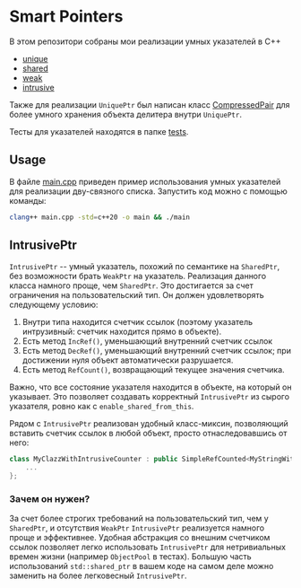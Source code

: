 # Smart Pointers

В этом репозитори собраны мои реализации умных указателей в C++
- [unique](./src/unique/unique.h)
- [shared](./src/shared/shared.h)
- [weak](./src/weak/weak.h)
- [intrusive](./src/intrusive/intrusive.h)

Также для реализации `UniquePtr` был написан класс [CompressedPair](./src/unique/compressed_pair.h) для более умного хранения объекта делитера внутри `UniquePtr`.

Тесты для указателей находятся в папке [tests](./tests).

## Usage
В файле [main.cpp](./main.cpp) приведен пример использования умных указателей для реализации дву-связного списка. Запустить код можно с помощью команды:
```bash
clang++ main.cpp -std=c++20 -o main && ./main
```

## IntrusivePtr
`IntrusivePtr` -- умный указатель, похожий по семантике на `SharedPtr`, без возможности брать `WeakPtr` на указатель.
Реализация данного класса намного проще, чем `SharedPtr`.
Это достигается за счет ограничения на пользовательский тип. Он должен удовлетворять следующему условию:
1. Внутри типа находится счетчик ссылок (поэтому указатель интрузивный: счетчик находится прямо в объекте).
1. Есть метод `IncRef()`, уменьшающий внутренний счетчик ссылок
1. Есть метод `DecRef()`, уменьшающий внутренний счетчик ссылок; при достижении нуля объект автоматически разрушается.
1. Есть метод `RefCount()`, возвращающий текущее значения счетчика.

Важно, что все состояние указателя находится в объекте, на который он указывает. Это позволяет создавать корректный `IntrusivePtr` из сырого указателя, ровно как с `enable_shared_from_this`.

Рядом с `IntrusivePtr` реализован удобный класс-миксин, позволяющий вставить счетчик ссылок в любой объект, просто отнаследовавшись от него:
```cpp
class MyClazzWithIntrusiveCounter : public SimpleRefCounted<MyStringWithIntrusiveCounter> {
    ...
};
```

### Зачем он нужен?
За счет более строгих требований на пользовательский тип, чем у `SharedPtr`, и отсутствия `WeakPtr` `IntrusivePtr` реализуется намного проще и эффективнее.
Удобная абстракция со внешним счетчиком ссылок позволяет легко использовать `IntrusivePtr` для нетривиальных времен жизни (например `ObjectPool` в тестах).
Большую часть использований `std::shared_ptr` в вашем коде на самом деле можно заменить на более легковесный `IntrusivePtr`.
